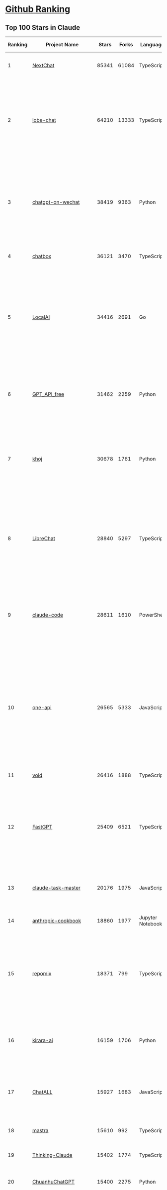 [Github Ranking](../README.md)
==========

## Top 100 Stars in Claude

| Ranking | Project Name | Stars | Forks | Language | Open Issues | Description | Last Commit |
| ------- | ------------ | ----- | ----- | -------- | ----------- | ----------- | ----------- |
| 1 | [NextChat](https://github.com/ChatGPTNextWeb/NextChat) | 85341 | 61084 | TypeScript | 655 | ✨ Light and Fast AI Assistant. Support: Web \| iOS \| MacOS \| Android \|  Linux \| Windows | 2025-08-04T14:17:09Z |
| 2 | [lobe-chat](https://github.com/lobehub/lobe-chat) | 64210 | 13333 | TypeScript | 852 | 🤯 Lobe Chat - an open-source, modern design AI chat framework. Supports multiple AI providers (OpenAI / Claude 4 / Gemini / DeepSeek / Ollama / Qwen), Knowledge Base (file upload / RAG ), one click install MCP Marketplace and Artifacts / Thinking. One-click FREE deployment of your private AI Agent application. | 2025-08-08T03:53:19Z |
| 3 | [chatgpt-on-wechat](https://github.com/zhayujie/chatgpt-on-wechat) | 38419 | 9363 | Python | 299 | 基于大模型搭建的聊天机器人，同时支持 微信公众号、企业微信应用、飞书、钉钉 等接入，可选择ChatGPT/Claude/DeepSeek/文心一言/讯飞星火/通义千问/ Gemini/GLM-4/Kimi/LinkAI，能处理文本、语音和图片，访问操作系统和互联网，支持基于自有知识库进行定制企业智能客服。 | 2025-08-08T02:47:49Z |
| 4 | [chatbox](https://github.com/chatboxai/chatbox) | 36121 | 3470 | TypeScript | 796 | User-friendly Desktop Client App for AI Models/LLMs (GPT, Claude, Gemini, Ollama...) | 2025-08-07T12:18:54Z |
| 5 | [LocalAI](https://github.com/mudler/LocalAI) | 34416 | 2691 | Go | 404 | :robot: The free, Open Source alternative to OpenAI, Claude and others. Self-hosted and local-first. Drop-in replacement for OpenAI,  running on consumer-grade hardware. No GPU required. Runs gguf, transformers, diffusers and many more models architectures. Features: Generate Text, Audio, Video, Images, Voice Cloning, Distributed, P2P inference | 2025-08-07T21:13:14Z |
| 6 | [GPT_API_free](https://github.com/chatanywhere/GPT_API_free) | 31462 | 2259 | Python | 20 | Free ChatGPT&DeepSeek API Key，免费ChatGPT&DeepSeek API。免费接入DeepSeek API和GPT4 API，支持 gpt \| deepseek \| claude \| gemini \| grok 等排名靠前的常用大模型。 | 2025-07-18T15:32:32Z |
| 7 | [khoj](https://github.com/khoj-ai/khoj) | 30678 | 1761 | Python | 75 | Your AI second brain. Self-hostable. Get answers from the web or your docs. Build custom agents, schedule automations, do deep research. Turn any online or local LLM into your personal, autonomous AI (gpt, claude, gemini, llama, qwen, mistral). Get started - free. | 2025-08-02T06:50:25Z |
| 8 | [LibreChat](https://github.com/danny-avila/LibreChat) | 28840 | 5297 | TypeScript | 156 | Enhanced ChatGPT Clone: Features Agents, DeepSeek, Anthropic, AWS, OpenAI, Responses API, Azure, Groq, o1, GPT-5, Mistral, OpenRouter, Vertex AI, Gemini, Artifacts, AI model switching, message search, Code Interpreter, langchain, DALL-E-3, OpenAPI Actions, Functions, Secure Multi-User Auth, Presets, open-source for self-hosting. Active project. | 2025-08-08T02:24:12Z |
| 9 | [claude-code](https://github.com/anthropics/claude-code) | 28611 | 1610 | PowerShell | 2980 | Claude Code is an agentic coding tool that lives in your terminal, understands your codebase, and helps you code faster by executing routine tasks, explaining complex code, and handling git workflows - all through natural language commands. | 2025-08-07T23:44:38Z |
| 10 | [one-api](https://github.com/songquanpeng/one-api) | 26565 | 5333 | JavaScript | 870 | LLM API 管理 & 分发系统，支持 OpenAI、Azure、Anthropic Claude、Google Gemini、DeepSeek、字节豆包、ChatGLM、文心一言、讯飞星火、通义千问、360 智脑、腾讯混元等主流模型，统一 API 适配，可用于 key 管理与二次分发。单可执行文件，提供 Docker 镜像，一键部署，开箱即用。LLM API management & key redistribution system, unifying multiple providers under a single API. Single binary, Docker-ready, with an English UI. | 2025-07-18T18:11:50Z |
| 11 | [void](https://github.com/voideditor/void) | 26416 | 1888 | TypeScript | 245 | None | 2025-08-07T00:07:32Z |
| 12 | [FastGPT](https://github.com/labring/FastGPT) | 25409 | 6521 | TypeScript | 572 | FastGPT is a knowledge-based platform built on the LLMs, offers a comprehensive suite of out-of-the-box capabilities such as data processing, RAG retrieval, and visual AI workflow orchestration, letting you easily develop and deploy complex question-answering systems without the need for extensive setup or configuration. | 2025-08-08T02:39:55Z |
| 13 | [claude-task-master](https://github.com/eyaltoledano/claude-task-master) | 20176 | 1975 | JavaScript | 120 | An AI-powered task-management system you can drop into Cursor, Lovable, Windsurf, Roo, and others. | 2025-08-07T13:52:49Z |
| 14 | [anthropic-cookbook](https://github.com/anthropics/anthropic-cookbook) | 18860 | 1977 | Jupyter Notebook | 38 | A collection of notebooks/recipes showcasing some fun and effective ways of using Claude. | 2025-06-24T18:37:57Z |
| 15 | [repomix](https://github.com/yamadashy/repomix) | 18371 | 799 | TypeScript | 98 | 📦 Repomix is a powerful tool that packs your entire repository into a single, AI-friendly file. Perfect for when you need to feed your codebase to Large Language Models (LLMs) or other AI tools like Claude, ChatGPT, DeepSeek, Perplexity, Gemini, Gemma, Llama, Grok, and more. | 2025-08-06T14:09:47Z |
| 16 | [kirara-ai](https://github.com/lss233/kirara-ai) | 16159 | 1706 | Python | 10 | 🤖 可 DIY 的 多模态 AI 聊天机器人 \| 🚀 快速接入 微信、 QQ、Telegram、等聊天平台 \| 🦈支持DeepSeek、Grok、Claude、Ollama、Gemini、OpenAI \| 工作流系统、网页搜索、AI画图、人设调教、虚拟女仆、语音对话 \|  | 2025-06-28T19:24:48Z |
| 17 | [ChatALL](https://github.com/ai-shifu/ChatALL) | 15927 | 1683 | JavaScript | 227 |  Concurrently chat with ChatGPT, Bing Chat, Bard, Alpaca, Vicuna, Claude, ChatGLM, MOSS, 讯飞星火, 文心一言 and more, discover the best answers | 2025-07-18T06:06:56Z |
| 18 | [mastra](https://github.com/mastra-ai/mastra) | 15610 | 992 | TypeScript | 209 | The TypeScript AI agent framework. ⚡ Assistants, RAG, observability. Supports any LLM: GPT-4, Claude, Gemini, Llama. | 2025-08-07T22:39:27Z |
| 19 | [Thinking-Claude](https://github.com/richards199999/Thinking-Claude) | 15402 | 1774 | TypeScript | 0 | Let your Claude able to think | 2025-03-10T04:02:46Z |
| 20 | [ChuanhuChatGPT](https://github.com/GaiZhenbiao/ChuanhuChatGPT) | 15400 | 2275 | Python | 122 | GUI for ChatGPT API and many LLMs. Supports agents, file-based QA, GPT finetuning and query with web search. All with a neat UI. | 2025-03-13T09:36:38Z |
| 21 | [LangBot](https://github.com/langbot-app/LangBot) | 12901 | 1018 | Python | 102 | 🤩 Easy-to-use global IM bot platform designed for the LLM era / 简单易用的大模型即时通信机器人开发平台 ⚡️ Bots for QQ / QQ频道 / Discord / WeChat（微信）/ Telegram / 飞书 / 钉钉 / Slack 🧩 Integrated with ChatGPT、DeepSeek、Dify、n8n、Claude、Google Gemini、xAI、PPIO、Ollama、阿里云百炼、SiliconFlow、Qwen、Moonshot(Kimi K2)、SillyTraven、MCP、WeClone etc. LLM & Agent & RAG | 2025-08-07T01:06:30Z |
| 22 | [SuperClaude_Framework](https://github.com/SuperClaude-Org/SuperClaude_Framework) | 12616 | 1126 | Python | 29 | A configuration framework that enhances Claude Code with specialized commands, cognitive personas, and development methodologies. | 2025-08-07T19:22:53Z |
| 23 | [awesome-chatgpt-zh](https://github.com/EmbraceAGI/awesome-chatgpt-zh) | 11272 | 930 | Python | 0 | ChatGPT 中文指南🔥，ChatGPT 中文调教指南，指令指南，应用开发指南，精选资源清单，更好的使用 chatGPT 让你的生产力 up up up! 🚀 | 2024-11-05T10:24:21Z |
| 24 | [claude-code-router](https://github.com/musistudio/claude-code-router) | 11251 | 832 | TypeScript | 253 | Use Claude Code as the foundation for coding infrastructure, allowing you to decide how to interact with the model while enjoying updates from Anthropic. | 2025-08-07T07:10:48Z |
| 25 | [claudia](https://github.com/getAsterisk/claudia) | 11106 | 879 | TypeScript | 146 | A powerful GUI app and Toolkit for Claude Code - Create custom agents, manage interactive Claude Code sessions, run secure background agents, and more. | 2025-08-01T19:09:03Z |
| 26 | [claude-engineer](https://github.com/Doriandarko/claude-engineer) | 11095 | 1171 | Python | 12 | Claude Engineer is an interactive command-line interface (CLI) that leverages the power of Anthropic's Claude-3.5-Sonnet model to assist with software development tasks.This framework enables Claude to generate and manage its own tools, continuously expanding its capabilities through conversation. Available both as a CLI and a modern web interface | 2024-12-12T22:08:15Z |
| 27 | [new-api](https://github.com/QuantumNous/new-api) | 9417 | 1821 | Go | 279 | AI模型接口管理与分发系统，支持将多种大模型转为统一格式调用，支持OpenAI、Claude等格式，可供个人或者企业内部管理与分发渠道使用，本项目基于One API二次开发。🍥 The next-generation LLM gateway and AI asset management system supports multiple languages. | 2025-08-08T04:00:22Z |
| 28 | [awesome-claude-code](https://github.com/hesreallyhim/awesome-claude-code) | 9208 | 474 | Python | 9 | A curated list of awesome commands, files, and workflows for Claude Code | 2025-08-07T19:01:45Z |
| 29 | [opencode](https://github.com/opencode-ai/opencode) | 9189 | 725 | Go | 116 | A powerful AI coding agent. Built for the terminal. | 2025-07-29T17:49:12Z |
| 30 | [coai](https://github.com/coaidev/coai) | 8548 | 1136 | TypeScript | 24 | 🚀 Next Generation AI One-Stop Internationalization Solution. 🚀 下一代 AI 一站式 B/C 端解决方案，支持 OpenAI，Midjourney，Claude，讯飞星火，Stable Diffusion，DALL·E，ChatGLM，通义千问，腾讯混元，360 智脑，百川 AI，火山方舟，新必应，Gemini，Moonshot 等模型，支持对话分享，自定义预设，云端同步，模型市场，支持弹性计费和订阅计划模式，支持图片解析，支持联网搜索，支持模型缓存，丰富美观的后台管理与仪表盘数据统计。 | 2025-07-05T08:57:15Z |
| 31 | [analysis_claude_code](https://github.com/shareAI-lab/analysis_claude_code) | 8512 | 2123 | JavaScript | 0 | 本仓库包含对 Claude Code v1.0.33 进行逆向工程的完整研究和分析资料。包括对混淆源代码的深度技术分析、系统架构文档，以及重构 Claude      Code agent 系统的实现蓝图。主要发现包括实时 Steering 机制、多 Agent      架构、智能上下文管理和工具执行管道。该项目为理解现代 AI agent 系统设计和实现提供技术参考。 | 2025-07-19T13:16:33Z |
| 32 | [CL4R1T4S](https://github.com/elder-plinius/CL4R1T4S) | 8501 | 1793 | None | 18 | AI SYSTEMS TRANSPARENCY FOR ALL! - LEAKED SYSTEM PROMPTS FOR CHATGPT, GEMINI, GROK, CLAUDE, PERPLEXITY, CURSOR, WINDSURF, DEVIN, REPLIT, AND MORE! | 2025-08-07T22:28:46Z |
| 33 | [BlackFriday-GPTs-Prompts](https://github.com/friuns2/BlackFriday-GPTs-Prompts) | 8368 | 1246 | None | 111 | List of free GPTs that doesn't require plus subscription  | 2024-11-08T11:03:14Z |
| 34 | [system_prompts_leaks](https://github.com/asgeirtj/system_prompts_leaks) | 8165 | 1825 | JavaScript | 3 | Collection of extracted System Prompts from popular chatbots like ChatGPT, Claude & Gemini | 2025-07-29T15:37:01Z |
| 35 | [context-engineering-intro](https://github.com/coleam00/context-engineering-intro) | 8128 | 1649 | Python | 13 | Context engineering is the new vibe coding - it's the way to actually make AI coding assistants work. Claude Code is the best for this so that's what this repo is centered around, but you can apply this strategy with any AI coding assistant! | 2025-08-06T22:38:33Z |
| 36 | [promptfoo](https://github.com/promptfoo/promptfoo) | 7889 | 642 | TypeScript | 182 | Test your prompts, agents, and RAGs. AI Red teaming, pentesting, and vulnerability scanning for LLMs. Compare performance of GPT, Claude, Gemini, Llama, and more. Simple declarative configs with command line and CI/CD integration. | 2025-08-08T02:25:29Z |
| 37 | [Noi](https://github.com/lencx/Noi) | 7825 | 596 | JavaScript | 164 | 🚀 Power Your World with AI - Explore, Extend, Empower. | 2025-05-01T02:21:25Z |
| 38 | [aichat](https://github.com/sigoden/aichat) | 7632 | 502 | Rust | 2 | All-in-one LLM CLI tool featuring Shell Assistant, Chat-REPL, RAG, AI Tools & Agents, with access to OpenAI, Claude, Gemini, Ollama, Groq, and more. | 2025-08-07T22:41:58Z |
| 39 | [Upsonic](https://github.com/Upsonic/Upsonic) | 7631 | 720 | Python | 52 | The most reliable AI agent framework that supports MCP. | 2025-08-07T11:04:44Z |
| 40 | [agents](https://github.com/wshobson/agents) | 7484 | 694 | None | 6 | A collection of production-ready subagents for Claude Code | 2025-08-07T13:02:55Z |
| 41 | [fastapi_mcp](https://github.com/tadata-org/fastapi_mcp) | 6820 | 565 | Python | 58 | Expose your FastAPI endpoints as Model Context Protocol (MCP) tools, with Auth! | 2025-07-28T12:10:44Z |
| 42 | [opencommit](https://github.com/di-sukharev/opencommit) | 6802 | 375 | JavaScript | 157 | top #1 and most feature rich GPT wrapper for git — generate commit messages with an LLM in 1 sec — works best with Claude or GPT, supports local models too | 2025-08-01T13:14:00Z |
| 43 | [deep-searcher](https://github.com/zilliztech/deep-searcher) | 6768 | 670 | Python | 38 | Open Source Deep Research Alternative to Reason and Search on Private Data. Written in Python. | 2025-07-10T12:40:41Z |
| 44 | [kilocode](https://github.com/Kilo-Org/kilocode) | 6509 | 594 | TypeScript | 183 | Open Source AI coding assistant for planning, building, and fixing code. We're a superset of Roo, Cline, and our own features. Follow us: kilocode.ai/social | 2025-08-08T01:40:59Z |
| 45 | [llamacoder](https://github.com/Nutlope/llamacoder) | 6367 | 1526 | TypeScript | 45 | Open source Claude Artifacts – built with Llama 3.1 405B | 2025-07-25T03:30:07Z |
| 46 | [code2prompt](https://github.com/mufeedvh/code2prompt) | 6182 | 344 | MDX | 14 | A CLI tool to convert your codebase into a single LLM prompt with source tree, prompt templating, and token counting. | 2025-08-06T08:50:56Z |
| 47 | [ccusage](https://github.com/ryoppippi/ccusage) | 6089 | 179 | TypeScript | 30 | A CLI tool for analyzing Claude Code usage from local JSONL files. | 2025-08-07T22:11:46Z |
| 48 | [zen-mcp-server](https://github.com/BeehiveInnovations/zen-mcp-server) | 5827 | 517 | Python | 54 | The power of Claude Code + [Gemini / OpenAI / Grok / OpenRouter / Ollama / Custom Model / All Of The Above] working as one. | 2025-06-30T09:51:14Z |
| 49 | [opencompass](https://github.com/open-compass/opencompass) | 5816 | 641 | Python | 326 | OpenCompass is an LLM evaluation platform, supporting a wide range of models (Llama3, Mistral, InternLM2,GPT-4,LLaMa2, Qwen,GLM, Claude, etc) over 100+ datasets. | 2025-08-04T16:15:22Z |
| 50 | [fragments](https://github.com/e2b-dev/fragments) | 5718 | 780 | TypeScript | 7 | Open-source Next.js template for building apps that are fully generated by AI. By E2B. | 2025-08-07T21:38:17Z |
| 51 | [claude-flow](https://github.com/ruvnet/claude-flow) | 5541 | 755 | TypeScript | 131 | Claude-Flow v2.0.0 Alpha represents a leap in AI-powered development orchestration. Built from the ground up with enterprise-grade architecture, advanced swarm intelligence, and seamless Claude Code integration. | 2025-08-07T17:30:51Z |
| 52 | [deepclaude](https://github.com/getAsterisk/deepclaude) | 5295 | 436 | Rust | 50 | A high-performance LLM inference API and Chat UI that integrates DeepSeek R1's CoT reasoning traces with Anthropic Claude models. | 2025-05-21T11:58:16Z |
| 53 | [mcp-chrome](https://github.com/hangwin/mcp-chrome) | 5119 | 402 | TypeScript | 60 | Chrome MCP Server is a Chrome extension-based Model Context Protocol (MCP) server that exposes your Chrome browser functionality to AI assistants like Claude, enabling complex browser automation, content analysis, and semantic search. | 2025-07-22T15:47:25Z |
| 54 | [n8n-mcp](https://github.com/czlonkowski/n8n-mcp) | 5006 | 940 | TypeScript | 32 | A MCP for Claude Desktop / Claude Code / Windsurf / Cursor to build n8n workflows for you  | 2025-08-07T19:44:20Z |
| 55 | [chinese-llm-benchmark](https://github.com/jeinlee1991/chinese-llm-benchmark) | 4650 | 190 | None | 28 | ReLE中文大模型能力评测（持续更新）：目前已囊括257个大模型，覆盖chatgpt、gpt-4.1、o4-mini、谷歌gemini-2.5、Claude、智谱GLM-Z1、文心一言、qwen-max、百川、讯飞星火、商汤senseChat、minimax等商用模型， 以及DeepSeek-R1-0528、qwq-32b、deepseek-v3、qwen3、llama4、phi-4、glm4、gemma3、mistral、书生internLM2.5等开源大模型。不仅提供排行榜，也提供规模超200万的大模型缺陷库！方便广大社区研究分析、改进大模型。 | 2025-08-06T19:13:50Z |
| 56 | [claude-coder](https://github.com/kodu-ai/claude-coder) | 4603 | 182 | TypeScript | 33 | Kodu is an autonomous coding agent that lives in your IDE. It is a VSCode extension that can help you build your dream project step by step by leveraging the latest technologies in automated coding agents  | 2025-04-30T10:21:02Z |
| 57 | [free-llm-api-resources](https://github.com/cheahjs/free-llm-api-resources) | 4545 | 388 | Python | 5 | A list of free LLM inference resources accessible via API. | 2025-08-08T01:47:59Z |
| 58 | [mcp-playwright](https://github.com/executeautomation/mcp-playwright) | 4513 | 383 | TypeScript | 32 | Playwright Model Context Protocol Server - Tool to automate Browsers and APIs in Claude Desktop, Cline, Cursor IDE and More 🔌 | 2025-06-20T21:28:21Z |
| 59 | [GodMode](https://github.com/smol-ai/GodMode) | 4303 | 349 | TypeScript | 50 | AI Chat Browser: Fast, Full webapp access to ChatGPT / Claude / Bard / Bing / Llama2! I use this 20 times a day. | 2024-07-29T00:31:03Z |
| 60 | [maestro](https://github.com/Doriandarko/maestro) | 4269 | 659 | Python | 32 | A framework for Claude Opus to intelligently orchestrate subagents. | 2024-07-01T06:49:15Z |
| 61 | [DesktopCommanderMCP](https://github.com/wonderwhy-er/DesktopCommanderMCP) | 4135 | 457 | JavaScript | 53 | This is MCP server for Claude that gives it terminal control, file system search and diff file editing capabilities | 2025-08-07T23:27:35Z |
| 62 | [bot-on-anything](https://github.com/zhayujie/bot-on-anything) | 4114 | 924 | Python | 263 | A large model-based chatbot builder that can quickly integrate AI models (including ChatGPT, Claude, Gemini) into various software applications (such as Telegram, Gmail, Slack, and websites). | 2025-01-03T14:13:51Z |
| 63 | [firecrawl-mcp-server](https://github.com/mendableai/firecrawl-mcp-server) | 4045 | 399 | JavaScript | 33 | 🔥 Official Firecrawl MCP Server - Adds powerful web scraping to Cursor, Claude and any other LLM clients. | 2025-08-05T21:28:53Z |
| 64 | [forge](https://github.com/antinomyhq/forge) | 4018 | 1204 | Rust | 72 | AI enabled pair programmer for Claude, GPT, O Series, Grok, Deepseek, Gemini and 300+ models | 2025-08-08T00:28:22Z |
| 65 | [claude-squad](https://github.com/smtg-ai/claude-squad) | 3976 | 264 | Go | 47 | Manage multiple AI terminal agents like Claude Code, Aider, Codex, OpenCode, and Amp. | 2025-07-23T18:16:44Z |
| 66 | [obsidian-smart-connections](https://github.com/brianpetro/obsidian-smart-connections) | 3975 | 238 | JavaScript | 395 | Chat with your notes & see links to related content with AI embeddings. Use local models or 100+ via APIs like Claude, Gemini, ChatGPT & Llama 3 | 2025-08-06T18:52:21Z |
| 67 | [git-mcp](https://github.com/idosal/git-mcp) | 3955 | 283 | TypeScript | 26 | Put an end to code hallucinations! GitMCP is a free, open-source, remote MCP server for any GitHub project | 2025-08-03T21:41:25Z |
| 68 | [casibase](https://github.com/casibase/casibase) | 3934 | 467 | Go | 44 | ⚡️AI Cloud OS: Open-source enterprise-level AI knowledge base and MCP (model-context-protocol)/A2A (agent-to-agent) management platform with admin UI, user management and Single-Sign-On⚡️, supports ChatGPT, Claude, Llama, Ollama, HuggingFace, etc., chat bot demo: https://ai.casibase.com, admin UI demo: https://ai-admin.casibase.com | 2025-08-08T02:47:04Z |
| 69 | [Claude-Code-Usage-Monitor](https://github.com/Maciek-roboblog/Claude-Code-Usage-Monitor) | 3932 | 186 | Python | 35 | Real-time Claude Code usage monitor with predictions and warnings | 2025-07-26T08:28:29Z |
| 70 | [deepchat](https://github.com/ThinkInAIXYZ/deepchat) | 3796 | 481 | TypeScript | 65 | 🐬DeepChat - A smart assistant that connects powerful AI to your personal world | 2025-08-07T11:36:38Z |
| 71 | [Awesome-MCP-ZH](https://github.com/yzfly/Awesome-MCP-ZH) | 3708 | 217 | None | 0 | MCP 资源精选， MCP指南，Claude MCP，MCP Servers, MCP Clients | 2025-08-01T01:37:43Z |
| 72 | [every-chatgpt-gui](https://github.com/billmei/every-chatgpt-gui) | 3703 | 258 | None | 4 | Every front-end GUI client for ChatGPT, Claude, and other LLMs | 2025-08-07T18:14:28Z |
| 73 | [agent-rules](https://github.com/steipete/agent-rules) | 3624 | 278 | Shell | 5 | Rules and Knowledge to work better with agents such as Claude Code or Cursor | 2025-06-25T10:15:57Z |
| 74 | [mcp](https://github.com/BrowserMCP/mcp) | 3534 | 242 | TypeScript | 69 | Browser MCP is a Model Context Provider (MCP) server that allows AI applications to control your browser | 2025-04-24T21:49:44Z |
| 75 | [awesome-ai-system-prompts](https://github.com/dontriskit/awesome-ai-system-prompts) | 3450 | 565 | TypeScript | 5 | 🧠 Curated collection of system prompts for top AI tools. Perfect for AI agent builders and prompt engineers. Incuding: ChatGPT, Claude, Perplexity, Manus, Claude-Code, Loveable, v0, Grok, same new, windsurf, notion, and MetaAI.  | 2025-08-06T05:11:45Z |
| 76 | [claude-code-templates](https://github.com/davila7/claude-code-templates) | 3291 | 263 | JavaScript | 13 | CLI tool for configuring and monitoring Claude Code | 2025-08-07T16:49:55Z |
| 77 | [AChat](https://github.com/AprilNEA/AChat) | 3272 | 1208 | TypeScript | 22 | 🌊 AChat - An open-source/self-hosted/local-first AI platform, designed for enterprises and teams, perfectly combining powerful local processing capabilities with seamless remote synchronization. | 2025-07-17T09:09:21Z |
| 78 | [gpt-load](https://github.com/tbphp/gpt-load) | 3205 | 204 | Go | 15 | 智能密钥轮询的多渠道 AI 代理。 Multi-channel AI proxy with intelligent key rotation. | 2025-08-04T13:12:39Z |
| 79 | [awesome-claude-prompts](https://github.com/langgptai/awesome-claude-prompts) | 3114 | 312 | None | 0 | This repo includes Claude prompt curation to use Claude better. | 2025-03-01T00:29:09Z |
| 80 | [Awesome-ChatGPT-prompts-ZH_CN](https://github.com/L1Xu4n/Awesome-ChatGPT-prompts-ZH_CN) | 3079 | 167 | None | 12 | 如何将ChatGPT调教成一只猫娘 | 2023-07-18T15:57:44Z |
| 81 | [VLMEvalKit](https://github.com/open-compass/VLMEvalKit) | 2857 | 468 | Python | 143 | Open-source evaluation toolkit of large multi-modality models (LMMs), support 220+ LMMs, 80+ benchmarks | 2025-08-07T14:56:13Z |
| 82 | [claudecodeui](https://github.com/siteboon/claudecodeui) | 2810 | 344 | JavaScript | 40 | Use Claude Code on mobile and web with Claude Code UI. Claude Code UI free open source webui/GUI that helps you manage your Claude Code session and projects remotely | 2025-08-06T17:57:35Z |
| 83 | [awesome-claude-agents](https://github.com/vijaythecoder/awesome-claude-agents) | 2744 | 313 | None | 17 | An orchestrated sub agent dev team powered by claude code | 2025-08-03T19:50:16Z |
| 84 | [unity-mcp](https://github.com/CoplayDev/unity-mcp) | 2739 | 374 | C# | 45 | A Unity MCP server that allows MCP clients like Claude Desktop or Cursor to perform Unity Editor actions. | 2025-08-08T01:05:42Z |
| 85 | [DeepClaude](https://github.com/ErlichLiu/DeepClaude) | 2718 | 503 | Python | 22 | Unleash Next-Level AI! 🚀  💻 Code Generation: DeepSeek r1 + Claude 3.7 Sonnet - Unparalleled Performance! 📝 Content Creation: DeepSeek r1 + Gemini 2.5 Pro - Superior Quality! 🔌 OpenAI-Compatible. 🌊 Streaming & Non-Streaming Support.  ✨ Experience the Future of AI – Today! Click to Try Now! ✨ | 2025-07-16T09:08:40Z |
| 86 | [ruby_llm](https://github.com/crmne/ruby_llm) | 2676 | 213 | Ruby | 33 | Stop juggling AI SDKs! RubyLLM offers one delightful Ruby interface for OpenAI, Anthropic, Gemini, Bedrock, OpenRouter, DeepSeek, Ollama & compatible APIs. Chat, Vision, Audio, PDF, Images, Embeddings, Tools, Streaming & Rails integration. | 2025-08-07T15:00:43Z |
| 87 | [aide](https://github.com/nicepkg/aide) | 2639 | 194 | TypeScript | 34 | Conquer Any Code in VSCode: One-Click Comments, Conversions, UI-to-Code, and AI Batch Processing of Files! 在 VSCode 中征服任何代码：一键注释、转换、UI 图生成代码、AI 批量处理文件！💪 | 2025-05-06T02:52:46Z |
| 88 | [poe-api](https://github.com/ading2210/poe-api) | 2507 | 316 | Python | 39 | [UNMAINTAINED] A reverse engineered Python API wrapper for Quora's Poe, which provides free access to ChatGPT, GPT-4, and Claude. | 2023-09-18T04:56:52Z |
| 89 | [claude-code-action](https://github.com/anthropics/claude-code-action) | 2474 | 1022 | TypeScript | 106 | None | 2025-08-08T01:03:21Z |
| 90 | [griptape](https://github.com/griptape-ai/griptape) | 2353 | 196 | Python | 67 | Modular Python framework for AI agents and workflows with chain-of-thought reasoning, tools, and memory.  | 2025-08-07T22:14:17Z |
| 91 | [elia](https://github.com/darrenburns/elia) | 2246 | 140 | Python | 13 | A snappy, keyboard-centric terminal user interface for interacting with large language models. Chat with ChatGPT, Claude, Llama 3, Phi 3, Mistral, Gemma and more. | 2024-10-10T19:12:52Z |
| 92 | [DevDocs](https://github.com/cyberagiinc/DevDocs) | 1822 | 166 | TypeScript | 9 | Completely free, private, UI based Tech Documentation MCP server. Designed for coders and software developers in mind. Easily integrate into Cursor, Windsurf, Cline, Roo Code, Claude Desktop App  | 2025-06-12T12:30:58Z |
| 93 | [prism](https://github.com/prism-php/prism) | 1821 | 162 | PHP | 27 | A unified interface for working with LLMs in Laravel | 2025-08-04T23:16:39Z |
| 94 | [papersgpt-for-zotero](https://github.com/papersgpt/papersgpt-for-zotero) | 1811 | 56 | JavaScript | 44 | Chat Multiple PDFs in Zotero AI with Gemini, Grok 4, DeepSeek, GPT, ChatGPT, Claude, OpenRouter, Gemma 3, Qwen 3 | 2025-07-10T17:02:38Z |
| 95 | [claude-code-proxy](https://github.com/1rgs/claude-code-proxy) | 1808 | 262 | Python | 24 | Run Claude Code on OpenAI models | 2025-04-14T18:03:57Z |
| 96 | [CCPlugins](https://github.com/brennercruvinel/CCPlugins) | 1808 | 108 | Python | 5 | Best Claude Code framework that actually save time. Built by a dev tired of typing "please act like a senior engineer" in every conversation. | 2025-08-02T23:31:08Z |
| 97 | [dialoqbase](https://github.com/n4ze3m/dialoqbase) | 1775 | 280 | TypeScript | 40 | Create chatbots with ease | 2024-10-15T14:24:20Z |
| 98 | [tokencost](https://github.com/AgentOps-AI/tokencost) | 1760 | 87 | Python | 12 | Easy token price estimates for 400+ LLMs. TokenOps. | 2025-08-08T00:02:55Z |
| 99 | [ax](https://github.com/ax-llm/ax) | 1743 | 123 | TypeScript | 9 | The pretty much "official" DSPy framework for Typescript | 2025-08-07T18:55:31Z |
| 100 | [claude-relay-service](https://github.com/Wei-Shaw/claude-relay-service) | 1680 | 260 | JavaScript | 32 | 自建Claude code镜像服务，也支持Gemini cli中转，支持多账户切换、自定义API密钥、Claude API、OPENAI兼容格式、能有效规避封号，OAuth集成可快捷添加账号池。 | 2025-08-08T03:28:06Z |

